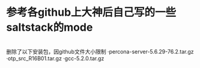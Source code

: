 # 参考各github上大神后自己写的一些saltstack的mode

<br>
删除了以下安装包，因github文件大小限制
·percona-server-5.6.29-76.2.tar.gz
·otp_src_R16B01.tar.gz
·gcc-5.2.0.tar.gz
